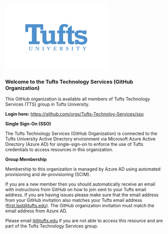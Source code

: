 ![Tufts Logo](https://github.com/TTS-Test/.github/blob/main/Tufts_univ_blue_small.png)
### Welcome to the Tufts Technology Services (GitHub Organization)

This GitHub organization is available all members of Tufts Technology Services (TTS) group in Tufts University.

**Login here:** https://github.com/orgs/Tufts-Technoloy-Services/sso


**Single Sign-On (SSO)**

The Tufts Technology Services (GitHub Organization) is connected to the Tufts University Active Directory environment via Microsoft Azure Active Directory (Azure AD) for single-sign-on to enforce the use of Tufts credentials to access resources in this organization.

**Group Membership**

Membership to this organization is managed by Azure AD using automated provisioning and de-provisioning (SCIM). 

If you are a new member then you should automatically receive an email with instructions from GitHub on how to join sent to your Tufts email address. If you are having issues please make sure that the email address from your GitHub invitation also matches your Tufts email address (first.last@tufts.edu).  The GitHub organization invitation must match the email address from Azure AD.

Please email it@tufts.edu if you are not able to access this resource and are part of the Tufts Technology Services group.
<!--

**Here are some ideas to get you started:**

🙋‍♀️ A short introduction - what is your organization all about?
🌈 Contribution guidelines - how can the community get involved?
👩‍💻 Useful resources - where can the community find your docs? Is there anything else the community should know?
🍿 Fun facts - what does your team eat for breakfast?
🧙 Remember, you can do mighty things with the power of [Markdown](https://docs.github.com/github/writing-on-github/getting-started-with-writing-and-formatting-on-github/basic-writing-and-formatting-syntax)
-->
